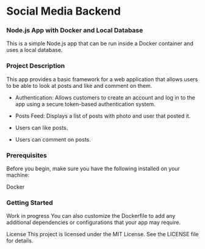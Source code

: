 # Social Media Backend

### Node.js App with Docker and Local Database
This is a simple Node.js app that can be run inside a Docker container and uses a local database.

### Project Description
This app provides a basic framework for a web application that allows users to be able to look at posts and like and comment on them.

  * Authentication: Allows customers to create an account and log in to the app using a secure token-based authentication system.

  * Posts Feed: Displays a list of posts with photo and user that posted it.

  * Users can like posts.

  * Users can comment on posts.

### Prerequisites
Before you begin, make sure you have the following installed on your machine:
  
  Docker
  
### Getting Started
Work in progress
You can also customize the Dockerfile to add any additional dependencies or configurations that your app may require.

License
This project is licensed under the MIT License. See the LICENSE file for details.
